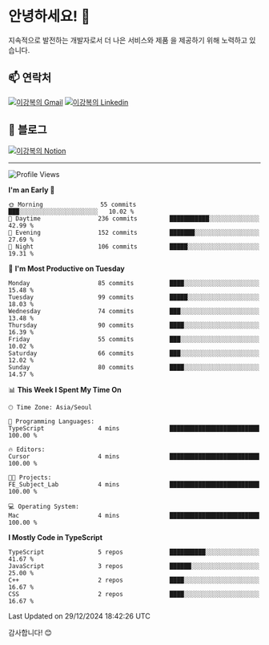 # 안녕하세요! 👋

지속적으로 발전하는 개발자로서 더 나은 서비스와 제품
을 제공하기 위해 노력하고 있습니다.

## 📫 연락처
[![이강복의 Gmail](https://img.shields.io/badge/Gmail-D14836?style=for-the-badge&logo=gmail&logoColor=white)](mailto:pmmm114@gmail.com)
[![이강복의 Linkedin](https://img.shields.io/badge/LinkedIn-0077B5?style=for-the-badge&logo=linkedin&logoColor=white)](https://www.linkedin.com/in/lkb0297)

## 📝 블로그
[![이강복의 Notion](https://img.shields.io/badge/Notion-000000?style=for-the-badge&logo=notion&logoColor=white)](https://pmmm114.notion.site/)

---
<!--START_SECTION:waka-->
![Profile Views](http://img.shields.io/badge/Profile%20Views-0-blue)

**I'm an Early 🐤** 

```text
🌞 Morning                55 commits          ███░░░░░░░░░░░░░░░░░░░░░░   10.02 % 
🌆 Daytime                236 commits         ███████████░░░░░░░░░░░░░░   42.99 % 
🌃 Evening                152 commits         ███████░░░░░░░░░░░░░░░░░░   27.69 % 
🌙 Night                  106 commits         █████░░░░░░░░░░░░░░░░░░░░   19.31 % 
```
📅 **I'm Most Productive on Tuesday** 

```text
Monday                   85 commits          ████░░░░░░░░░░░░░░░░░░░░░   15.48 % 
Tuesday                  99 commits          █████░░░░░░░░░░░░░░░░░░░░   18.03 % 
Wednesday                74 commits          ███░░░░░░░░░░░░░░░░░░░░░░   13.48 % 
Thursday                 90 commits          ████░░░░░░░░░░░░░░░░░░░░░   16.39 % 
Friday                   55 commits          ███░░░░░░░░░░░░░░░░░░░░░░   10.02 % 
Saturday                 66 commits          ███░░░░░░░░░░░░░░░░░░░░░░   12.02 % 
Sunday                   80 commits          ████░░░░░░░░░░░░░░░░░░░░░   14.57 % 
```


📊 **This Week I Spent My Time On** 

```text
🕑︎ Time Zone: Asia/Seoul

💬 Programming Languages: 
TypeScript               4 mins              █████████████████████████   100.00 % 

🔥 Editors: 
Cursor                   4 mins              █████████████████████████   100.00 % 

🐱‍💻 Projects: 
FE_Subject_Lab           4 mins              █████████████████████████   100.00 % 

💻 Operating System: 
Mac                      4 mins              █████████████████████████   100.00 % 
```

**I Mostly Code in TypeScript** 

```text
TypeScript               5 repos             ██████████░░░░░░░░░░░░░░░   41.67 % 
JavaScript               3 repos             ██████░░░░░░░░░░░░░░░░░░░   25.00 % 
C++                      2 repos             ████░░░░░░░░░░░░░░░░░░░░░   16.67 % 
CSS                      2 repos             ████░░░░░░░░░░░░░░░░░░░░░   16.67 % 
```




 Last Updated on 29/12/2024 18:42:26 UTC
<!--END_SECTION:waka-->

감사합니다! 😊
